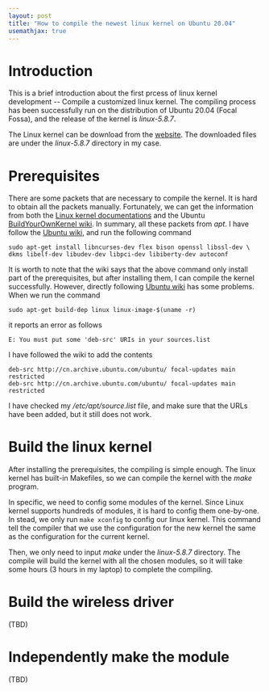 ```yaml
---
layout: post
title: "How to compile the newest linux kernel on Ubuntu 20.04"
usemathjax: true
---
```


# Introduction

This is a brief introduction about the first prcess of linux kernel development -- Compile a customized linux kernel.
The compiling process has been successfully run on the distribution of Ubuntu 20.04 (Focal Fossa), and the release of the kernel is *linux-5.8.7*.

The Linux kernel can be download from the [website](https://www.kernel.org/).
The downloaded files are under the *linux-5.8.7* directory in my case.

# Prerequisites

There are some packets that are necessary to compile the kernel. 
It is hard to obtain all the packets manually.
Fortunately, we can get the information from both the [Linux kernel documentations](https://www.kernel.org/doc/html/latest/kbuild/kbuild.html) and the Ubuntu [BuildYourOwnKernel wiki](https://wiki.ubuntu.com/Kernel/BuildYourOwnKernel).
In summary, all these packets from *apt*. 
I have follow the [Ubuntu wiki](https://wiki.ubuntu.com/Kernel/BuildYourOwnKernel), and run the following command
```
sudo apt-get install libncurses-dev flex bison openssl libssl-dev \
dkms libelf-dev libudev-dev libpci-dev libiberty-dev autoconf
```
It is worth to note that the wiki says that the above command only install part of the prerequisites, but after installing them, I can compile the kernel successfully. 
However, directly following [Ubuntu wiki](https://wiki.ubuntu.com/Kernel/BuildYourOwnKernel) has some problems.
When we run the command
```
sudo apt-get build-dep linux linux-image-$(uname -r)
```
it reports an error as follows
```
E: You must put some 'deb-src' URIs in your sources.list
```
I have followed the wiki to add the contents

```
deb-src http://cn.archive.ubuntu.com/ubuntu/ focal-updates main restricted
deb-src http://cn.archive.ubuntu.com/ubuntu/ focal-updates main restricted
```
I have checked my */etc/apt/source.list* file, and make sure that the URLs have been added, but it still does not work.

# Build the linux kernel

After installing the prerequisites, the compiling is simple enough.
The linux kernel has built-in Makefiles, so we can compile the kernel with the *make* program.

In specific, we need to config some modules of the kernel. 
Since Linux kernel supports hundreds of modules, it is hard to config them one-by-one.
In stead, we only run `make xconfig` to config our linux kernel.
This command tell the compiler that we use the configuration for the new kernel the same as the configuration for the current kernel.

Then, we only need to input *make* under the *linux-5.8.7* directory.
The compile will build the kernel with all the chosen modules, so it will take some hours (3 hours in my laptop) to complete the compiling.

# Build the wireless driver

(TBD)

# Independently make the module
(TBD)
